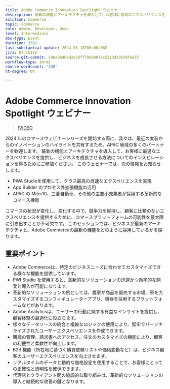 ```yaml
---
title: Adobe Commerce Innovation Spotlight ウェビナー
description: 最新の機能とアーキテクチャを導入して、お客様に最高のエクスペリエンスを提供し、ビジネスを成長させる方法についてのインスピレーションを得るためにご参加ください。
solution: Commerce
topic: Commerce
role: Admin, Developer, User
level: Intermediate
doc-type: Event
duration: 3392
last-substantial-update: 2024-03-18T00:00:00Z
jira: KT-15182
source-git-commit: 598a8b46ed2e2dff796bb076c5323da3639fe837
workflow-type: tm+mt
source-wordcount: '340'
ht-degree: 0%

---
```



# Adobe Commerce Innovation Spotlight ウェビナー

>[!VIDEO](https://video.tv.adobe.com/v/3427965/?learn=on)

2024 年のコマースウェビナーシリーズを開始する際に、我々は、最近の実装からのイノベーションのハイライトを共有するため、APAC 地域の多くのパートナーを歓迎します。 最新の機能とアーキテクチャを導入して、お客様に最適なエクスペリエンスを提供し、ビジネスを成長させる方法についてのインスピレーションを得るためにご参加ください。
このウェビナーでは、次の情報をお知らせします。

* PWA Studioを使用して、クラス最高の高速なエクスペリエンスを実現
* App Builder のプロセス外拡張機能の活用
* APAC の Miter10、三菱自動車、その他の主要小売業者が採用する革新的なコマース機能

コマースの状況が変化し、変化する中で、競争力を維持し、顧客に比類のないエクスペリエンスを提供するために、コマースプラットフォームの可能性を最大限に引き出すことが不可欠です。 このセッションでは、ビジネスが最新のアーキテクチャと、Adobe Commerceの最新の機能をどのように採用しているかを探ります。

## 重要ポイント

* Adobe Commerceは、特定のビジネスニーズに合わせてカスタマイズできる様々な機能を提供しています。
* PWI Studio を使用すると、革新的なソリューションの迅速かつ効率的な開発と導入が可能になります。
* 革新的なソリューションの例としては、農家が商品を販売する市場、車をカスタマイズするコンフィギュレーターアプリ、機器を採用するプラットフォームなどがあります。
* Adobe Analyticsは、ユーザーの行動に関する有益なインサイトを提供し、顧客体験の最適化に役立ちます。
* 様々なデータソースの統合と複雑なロジックの使用により、堅牢でパーソナライズされたユーザーエクスペリエンスを作成できます。
* 購読の管理、請求書へのアクセス、注文のカスタマイズの機能により、顧客の利便性と柔軟性が向上します。
* B2B 機能（所在地に基づく購買依頼リストや価格変動など）は、ビジネス顧客のユーザーエクスペリエンスを向上させます。
* リアルタイムのデータと動的な価格設定を使用することで、お客様にとっての正確性と透明性を確保できます。
* 代理店とクライアント間の協調的な取り組みは、革新的なソリューションの導入と継続的な改善の鍵となります。
